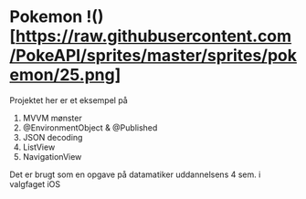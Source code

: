 # Pokemon !()[https://raw.githubusercontent.com/PokeAPI/sprites/master/sprites/pokemon/25.png]

Projektet her er et eksempel på 

1. MVVM mønster
2. @EnvironmentObject & @Published
3. JSON decoding
4. ListView
5. NavigationView

Det er brugt som en opgave på datamatiker uddannelsens 4 sem. i valgfaget iOS
